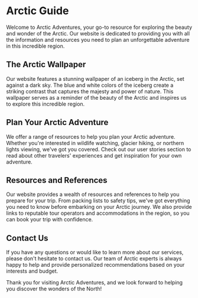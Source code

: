 <!--font:Poppins-->

# Arctic Guide

Welcome to Arctic Adventures, your go-to resource for exploring the beauty and wonder of the Arctic. Our website is dedicated to providing you with all the information and resources you need to plan an unforgettable adventure in this incredible region.

## The Arctic Wallpaper

Our website features a stunning wallpaper of an iceberg in the Arctic, set against a dark sky. The blue and white colors of the iceberg create a striking contrast that captures the majesty and power of nature. This wallpaper serves as a reminder of the beauty of the Arctic and inspires us to explore this incredible region.

## Plan Your Arctic Adventure

We offer a range of resources to help you plan your Arctic adventure. Whether you're interested in wildlife watching, glacier hiking, or northern lights viewing, we've got you covered. Check out our user stories section to read about other travelers' experiences and get inspiration for your own adventure.

## Resources and References

Our website provides a wealth of resources and references to help you prepare for your trip. From packing lists to safety tips, we've got everything you need to know before embarking on your Arctic journey. We also provide links to reputable tour operators and accommodations in the region, so you can book your trip with confidence.

## Contact Us

If you have any questions or would like to learn more about our services, please don't hesitate to contact us. Our team of Arctic experts is always happy to help and provide personalized recommendations based on your interests and budget.

Thank you for visiting Arctic Adventures, and we look forward to helping you discover the wonders of the North!

<!--

Write me content for website with wallpaper which alt text is:

"A photograph of an iceberg in the Arctic, with the blue and white colors contrasting against a dark sky."

The name/title of the page should not be 1:1 copy of the alt text but rather a real content of the website which is using this wallpaper.

- Use markdown format 
- Start with heading
- Heading should be short and concise
- The content should look like a real website 
- The website should not be about the wallpaper, wallpaper is just a related background
- Heading should be contain work "wallpaper" or "background"
- Include real sections like references, contact, user stories, etc. use things relevant to the page purpose.
- Feel free to use structure like headings, bullets, numbering, blockquotes, paragraphs, horizontal lines, etc.
- You can use formatting like bold or _italic_
- You can include UTF-8 emojis
- Links should be only #hash anchors (and you can refer to the document itself)
- Do not include images


---


# Arctic Adventures: Discover the Wonders of the North

Welcome to Arctic Adventures, your one-stop-shop for all things related to exploring the beauty and wonder of the Arctic. Our website is dedicated to providing you with the best information and resources to make your Arctic adventure unforgettable.

## The Arctic Wallpaper

Our stunning wallpaper featuring an iceberg in the Arctic serves as a beautiful backdrop to our website. This photograph captures the essence of the Arctic with its blue and white colors contrasting against a dark sky. It reminds us of the majesty and power of nature and inspires us to explore this incredible region.

## Plan Your Arctic Adventure

At Arctic Adventures, we offer a range of resources to help you plan your trip to the Arctic. Whether you're interested in wildlife watching, glacier hiking, or northern lights viewing, we've got you covered. Check out our user stories section to read about other travelers' experiences and get inspiration for your own adventure.

## Resources and References

Our website also provides a wealth of resources and references to help you prepare for your trip. From packing lists to safety tips, we've got everything you need to know before embarking on your Arctic journey. We also provide links to reputable tour operators and accommodations in the region, so you can book your trip with confidence.

## Contact Us

If you have any questions or would like to learn more about our services, please don't hesitate to contact us. Our team of Arctic experts is always happy to help and provide personalized recommendations based on your interests and budget.

Thank you for visiting Arctic Adventures, and we look forward to helping you plan your dream Arctic adventure!


---


Heading is too long, rewrite whole content.


---


# Explore the Arctic: Plan Your Adventure Today

Welcome to our website dedicated to helping you plan your Arctic adventure. Our goal is to provide you with all the information and resources you need to make your trip unforgettable.

## The Arctic Wallpaper

Our website features a stunning wallpaper of an iceberg in the Arctic, set against a dark sky. The blue and white colors of the iceberg create a striking contrast that captures the beauty and power of nature. This wallpaper serves as a reminder of the majesty of the Arctic and inspires us to explore this incredible region.

## Plan Your Arctic Adventure

We offer a range of resources to help you plan your Arctic adventure. Whether you're interested in wildlife watching, glacier hiking, or northern lights viewing, we've got you covered. Check out our user stories section to read about other travelers' experiences and get inspiration for your own adventure.

## Resources and References

Our website provides a wealth of resources and references to help you prepare for your trip. From packing lists to safety tips, we've got everything you need to know before embarking on your Arctic journey. We also provide links to reputable tour operators and accommodations in the region, so you can book your trip with confidence.

## Contact Us

If you have any questions or would like to learn more about our services, please don't hesitate to contact us. Our team of Arctic experts is always happy to help and provide personalized recommendations based on your interests and budget.

Thank you for visiting our website, and we look forward to helping you plan your dream Arctic adventure!


---


Heading is too long, rewrite whole content.


---


# Discover the Arctic: Your Ultimate Guide to Adventure

Welcome to our website, your ultimate guide to exploring the wonders of the Arctic. Our mission is to provide you with all the information and resources you need to plan an unforgettable adventure in this breathtaking region.

## The Arctic Wallpaper

Our stunning wallpaper features a photograph of an iceberg in the Arctic, set against a dark sky. The blue and white colors of the iceberg create a striking contrast that captures the beauty and power of nature. This wallpaper serves as a reminder of the majesty of the Arctic and inspires us to explore this incredible region.

## Plan Your Arctic Adventure

We offer a range of resources to help you plan your Arctic adventure. Whether you're interested in wildlife watching, glacier hiking, or northern lights viewing, we've got you covered. Check out our user stories section to read about other travelers' experiences and get inspiration for your own adventure.

## Resources and References

Our website provides a wealth of resources and references to help you prepare for your trip. From packing lists to safety tips, we've got everything you need to know before embarking on your Arctic journey. We also provide links to reputable tour operators and accommodations in the region, so you can book your trip with confidence.

## Contact Us

If you have any questions or would like to learn more about our services, please don't hesitate to contact us. Our team of Arctic experts is always happy to help and provide personalized recommendations based on your interests and budget.

Thank you for visiting our website, and we look forward to helping you discover the magic of the Arctic!


---


Heading is too long, rewrite whole content.


---


# Arctic Adventures: Your Guide to Exploring the North

Welcome to Arctic Adventures, your go-to resource for exploring the beauty and wonder of the Arctic. Our website is dedicated to providing you with all the information and resources you need to plan an unforgettable adventure in this incredible region.

## The Arctic Wallpaper

Our website features a stunning wallpaper of an iceberg in the Arctic, set against a dark sky. The blue and white colors of the iceberg create a striking contrast that captures the majesty and power of nature. This wallpaper serves as a reminder of the beauty of the Arctic and inspires us to explore this incredible region.

## Plan Your Arctic Adventure

We offer a range of resources to help you plan your Arctic adventure. Whether you're interested in wildlife watching, glacier hiking, or northern lights viewing, we've got you covered. Check out our user stories section to read about other travelers' experiences and get inspiration for your own adventure.

## Resources and References

Our website provides a wealth of resources and references to help you prepare for your trip. From packing lists to safety tips, we've got everything you need to know before embarking on your Arctic journey. We also provide links to reputable tour operators and accommodations in the region, so you can book your trip with confidence.

## Contact Us

If you have any questions or would like to learn more about our services, please don't hesitate to contact us. Our team of Arctic experts is always happy to help and provide personalized recommendations based on your interests and budget.

Thank you for visiting Arctic Adventures, and we look forward to helping you discover the wonders of the North!


---


Write me a Google font which is best fitting for the website.

Pick from the list:
- Great Vibes
- Open Sans
- Exo 2
- Poppins
- Alegreya
- Raleway
- Playfair Display
- Lobster
- Dancing Script
- Inter
- Futura
- IBM Plex Sans
- Montserrat
- Barlow Condensed
- Roboto
- Lato
- Orbitron


Write just the font name nothing else.


---


Poppins

-->
